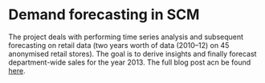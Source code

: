 # Demand forecasting in SCM

The project deals with performing time series analysis and subsequent forecasting on retail data (two years worth of data (2010–12) on 45 anonymised retail stores). The goal is to derive insights and finally forecast department-wide sales for the year 2013. The full blog post acn be found [here](https://sigma-nitt.medium.com/demand-forecasting-in-supply-chain-management-a-time-series-approach-2-2-1171f9ba9082).
